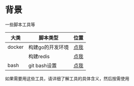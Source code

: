 # 背景

一些脚本工具等

|大类 |  脚本类型   | 位置  |
| ----|  ----  | ----  |
| docker|构建go的开发环境  | [点我](./go_docker) |
|   | 构建redis |[点我](./redis_docker)|
| bash|git bash设置  | [点我](./03git_bash) |

如果需要用这些工具，请详细了解工具的具体含义，然后按需使用